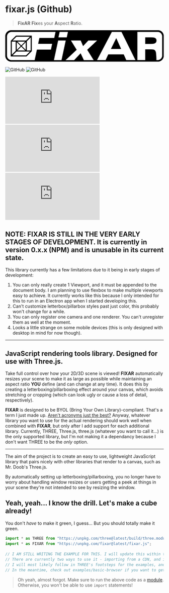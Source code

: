 # fixar.js (Github)

> **FixAR** **Fix**es your **A**spect **R**atio.

![](/img/fixar-logo-hires.png)

![GitHub](https://img.shields.io/badge/Supported%3A-Three.js-brightgreen)
![GitHub](https://img.shields.io/badge/Currently%20Unsupported:-Babylon.js,%20Pixi.js,%20Phaser%203/4,%20and%20several%20other%20libraries-red)

![GitHub Repo stars](https://img.shields.io/github/stars/BraidenPsiuk/fixar.js?color=yellow)
![GitHub file size in bytes](https://img.shields.io/github/size/BraidenPsiuk/fixar.js/fixar.min.js?label=minzipped%20size)
![GitHub](https://img.shields.io/github/license/BraidenPsiuk/fixar.js)

## NOTE: FIXAR IS STILL IN THE VERY EARLY STAGES OF DEVELOPMENT. It is currently in version 0.x.x (NPM) and is unusable in its current state.

This library currently has a few limitations due to it being in early stages of development:
1. You can only really create 1 Viewport, and it must be appended to the document body. I am planning to use flexbox to make multiple viewports easy to achieve. It currently works like this because I only intended for this to run in an Electron app when I started developing this.
2. Can't customize letterbox/pillarbox styles past just color, this probably won't change for a while.
3. You can only register one camera and one renderer. You can't unregister them as well at the moment.
4. Looks a little strange on some mobile devices (this is only designed with desktop in mind for now though).

___

## JavaScript rendering tools library. Designed for use with Three.js.

Take full control over how your 2D/3D scene is viewed! **FIXAR** automatically resizes your scene to make it as large as possible while maintaining an aspect ratio **YOU** define (and can change at any time). It does this by creating a letterboxing/pillarboxing effect around your canvas, which avoids stretching or cropping (which can look ugly or cause a loss of detail, respectively).

**FIXAR** is designed to be BYOL (Bring Your Own Library)-compliant. That's a term I just made up. [Aren't acronyms just the best?](https://gist.github.com/anonymous/ca9721fbf27e77667abb) Anyway, whatever library you want to use for the actual rendering should work well when combined with **FIXAR**, but only after I add support for each additional library. Currently, THREE, Three.js, three.js (whatever you want to call it...) is the only supported library, but I'm not making it a dependancy because I don't want THREE to be the *only* option.

___

The aim of the project is to create an easy to use, lightweight JavaScript library that pairs nicely with other libraries that render to a canvas, such as Mr. Doob's Three.js.

<!-- I've always dreamed of making 3D visualizations and games in JavaScript. Three.js provides the means to do these things in a graspable way, but I've found that browser window resizes can be difficult to develop around. Users can resize their window at any time, which can introduce problems if you intended for your scene to be viewed at a specific aspect ratio. -->

By automatically setting up letterboxing/pillarboxing, you no longer have to worry about handling window resizes or users getting a peek at things in your scene they're not intended to see by resizing the window.


<!-- ## Usage

Explain what the code below does

We can have 2 import methods:
- CDN (for websites)
- Local (for Electron apps)
```sh
npm i fixar
``` -->

## Yeah, yeah... I know the drill. Let's make a cube already!
You don't *have* to make it green, I guess... But you should totally make it green.

```javascript
import * as THREE from "https://unpkg.com/three@latest/build/three.module.js";
import * as FIXAR from "https://unpkg.com/fixar@latest/fixar.js";

// I AM STILL WRITING THE EXAMPLE FOR THIS. I will update this within the week (by 3/16/2021)
// There are currently two ways to use it - importing from a CDN, and importing it locally.
// I will most likely follow in THREE's footsteps for the examples, and show multiple methods to use the lib.
// In the meantime, check out examples/basic-browser if you want to get an idea of how this library should work.
```
> Oh yeah, almost forgot. Make sure to run the above code as a [module](https://developer.mozilla.org/en-US/docs/Web/JavaScript/Guide/Modules). Otherwise, you won't be able to use `import` statements!
